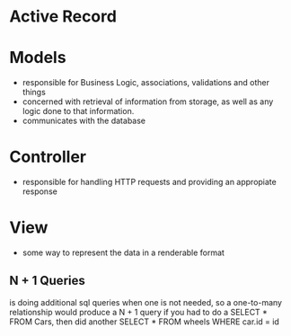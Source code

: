 # Active Record

# Models 
  - responsible for Business Logic, associations, validations and other things
  - concerned with retrieval of information from storage, as well as any logic done to that information.
  - communicates with the database

# Controller 
  - responsible for handling HTTP requests and providing an appropiate response

# View 
  - some way to represent the data in a renderable format

## N + 1 Queries

  is doing additional sql queries when one is not needed, so a one-to-many relationship would produce a N + 1 query if you had to do a SELECT * FROM Cars, then did another SELECT * FROM wheels WHERE car.id = id